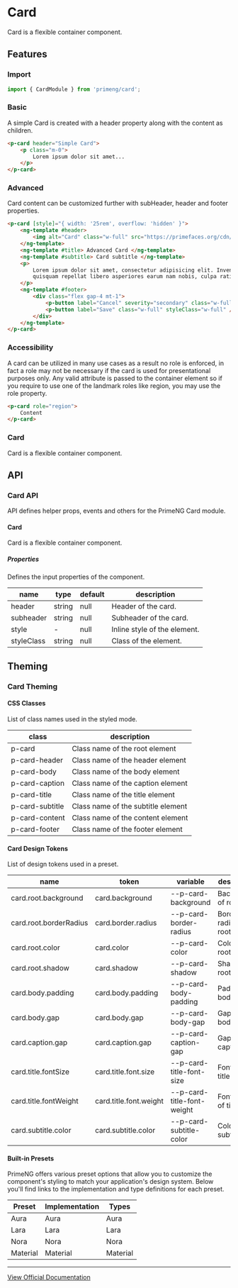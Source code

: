 # Card

Card is a flexible container component.

## Features

### Import

```typescript
import { CardModule } from 'primeng/card';
```

### Basic

A simple Card is created with a header property along with the content as children.

```html
<p-card header="Simple Card">
    <p class="m-0">
        Lorem ipsum dolor sit amet...
    </p>
</p-card>
```

### Advanced

Card content can be customized further with subHeader, header and footer properties.

```html
<p-card [style]="{ width: '25rem', overflow: 'hidden' }">
    <ng-template #header>
        <img alt="Card" class="w-full" src="https://primefaces.org/cdn/primeng/images/card-ng.jpg" />
    </ng-template>
    <ng-template #title> Advanced Card </ng-template>
    <ng-template #subtitle> Card subtitle </ng-template>
    <p>
        Lorem ipsum dolor sit amet, consectetur adipisicing elit. Inventore sed consequuntur error repudiandae numquam deserunt
        quisquam repellat libero asperiores earum nam nobis, culpa ratione quam perferendis esse, cupiditate neque quas!
    </p>
    <ng-template #footer>
        <div class="flex gap-4 mt-1">
            <p-button label="Cancel" severity="secondary" class="w-full" [outlined]="true" styleClass="w-full" />
            <p-button label="Save" class="w-full" styleClass="w-full" />
        </div>
    </ng-template>
</p-card>
```

### Accessibility

A card can be utilized in many use cases as a result no role is enforced, in fact a role may not be necessary if the card is used for presentational purposes only. Any valid attribute is passed to the container element so if you require to use one of the landmark roles like region, you may use the role property.

```html
<p-card role="region">
    Content
</p-card>
```

### Card

Card is a flexible container component.

## API

### Card API

API defines helper props, events and others for the PrimeNG Card module.

#### Card

Card is a flexible container component.

##### Properties

Defines the input properties of the component.

| name | type | default | description |
| --- | --- | --- | --- |
| header | string | null | Header of the card. |
| subheader | string | null | Subheader of the card. |
| style | - | null | Inline style of the element. |
| styleClass | string | null | Class of the element. |

## Theming

### Card Theming

#### CSS Classes

List of class names used in the styled mode.

| class | description |
| --- | --- |
| p-card | Class name of the root element |
| p-card-header | Class name of the header element |
| p-card-body | Class name of the body element |
| p-card-caption | Class name of the caption element |
| p-card-title | Class name of the title element |
| p-card-subtitle | Class name of the subtitle element |
| p-card-content | Class name of the content element |
| p-card-footer | Class name of the footer element |

#### Card Design Tokens

List of design tokens used in a preset.

| name | token | variable | description |
| --- | --- | --- | --- |
| card.root.background | card.background | --p-card-background | Background of root |
| card.root.borderRadius | card.border.radius | --p-card-border-radius | Border radius of root |
| card.root.color | card.color | --p-card-color | Color of root |
| card.root.shadow | card.shadow | --p-card-shadow | Shadow of root |
| card.body.padding | card.body.padding | --p-card-body-padding | Padding of body |
| card.body.gap | card.body.gap | --p-card-body-gap | Gap of body |
| card.caption.gap | card.caption.gap | --p-card-caption-gap | Gap of caption |
| card.title.fontSize | card.title.font.size | --p-card-title-font-size | Font size of title |
| card.title.fontWeight | card.title.font.weight | --p-card-title-font-weight | Font weight of title |
| card.subtitle.color | card.subtitle.color | --p-card-subtitle-color | Color of subtitle |

#### Built-in Presets

PrimeNG offers various preset options that allow you to customize the component's styling to match your application's design system. Below you'll find links to the implementation and type definitions for each preset.

| Preset | Implementation | Types |
| --- | --- | --- |
| Aura | Aura | Aura |
| Lara | Lara | Lara |
| Nora | Nora | Nora |
| Material | Material | Material |

---

[View Official Documentation](https://primeng.org/card)
